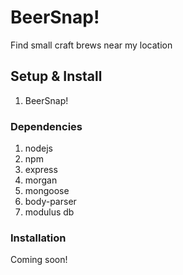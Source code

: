 # BeerSnap!
Find small craft brews near my location

## Setup & Install

1. BeerSnap!

### Dependencies

1. nodejs
2. npm
3. express
4. morgan
5. mongoose
6. body-parser
7. modulus db


### Installation

Coming soon!

